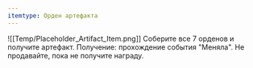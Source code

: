 ```yaml
---
itemtype: Орден артефакта
---
```

![[Temp/Placeholder_Artifact_Item.png]]
Соберите все 7 орденов и получите артефакт.
Получение: прохождение события "Меняла".
Не продавайте, пока не получите награду.
